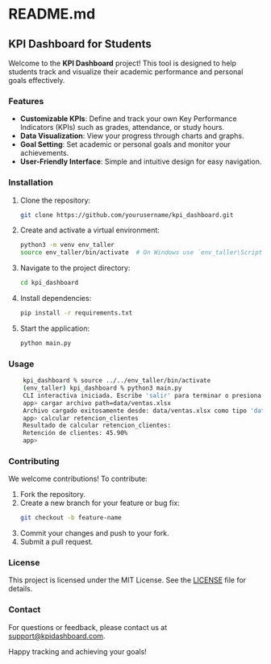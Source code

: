# README.md
## KPI Dashboard for Students

Welcome to the **KPI Dashboard** project! This tool is designed to help students track and visualize their academic performance and personal goals effectively.

### Features

- **Customizable KPIs**: Define and track your own Key Performance Indicators (KPIs) such as grades, attendance, or study hours.
- **Data Visualization**: View your progress through charts and graphs.
- **Goal Setting**: Set academic or personal goals and monitor your achievements.
- **User-Friendly Interface**: Simple and intuitive design for easy navigation.

### Installation

1. Clone the repository:
    ```bash
    git clone https://github.com/yourusername/kpi_dashboard.git
    ```
2. Create and activate a virtual environment:
    ```bash
    python3 -m venv env_taller
    source env_taller/bin/activate  # On Windows use `env_taller\Scripts\activate`
    ```
3. Navigate to the project directory:
    ```bash
    cd kpi_dashboard
    ```
4. Install dependencies:
    ```bash
    pip install -r requirements.txt
    ```
5. Start the application:
    ```bash
    python main.py
    ```

### Usage

```bash
    kpi_dashboard % source ../../env_taller/bin/activate
    (env_taller) kpi_dashboard % python3 main.py
    CLI interactiva iniciada. Escribe 'salir' para terminar o presiona Ctrl+D.
    app> cargar archivo path=data/ventas.xlsx
    Archivo cargado exitosamente desde: data/ventas.xlsx como tipo 'data'
    app> calcular retencion_clientes
    Resultado de calcular retencion_clientes:
    Retención de clientes: 45.90%
    app>
```

### Contributing

We welcome contributions! To contribute:

1. Fork the repository.
2. Create a new branch for your feature or bug fix:
    ```bash
    git checkout -b feature-name
    ```
3. Commit your changes and push to your fork.
4. Submit a pull request.

### License

This project is licensed under the MIT License. See the [LICENSE](LICENSE) file for details.

### Contact

For questions or feedback, please contact us at [support@kpidashboard.com](mailto:support@kpidashboard.com).

Happy tracking and achieving your goals!
